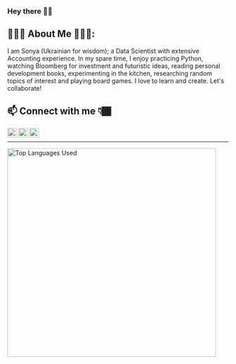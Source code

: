 ### Hey there 👋🏾

<!-- Text Under Headline -->
## 👩🏾‍💻 About Me 👩🏾‍🍳:
I am Sonya (Ukrainian for wisdom); a Data Scientist with extensive Accounting experience. In my spare time, I enjoy practicing Python, watching Bloomberg for investment and futuristic ideas, reading personal development books, experimenting in the kitchen, researching random topics of interest and playing board games. I love to learn and create. Let's collaborate!

## 📫 Connect with me 👇🏾 

<!-- Linkedin Image -->
<a href="https://www.linkedin.com/in/sonya-lt/">
  <img align="left" alt="Sonya Lawrence-Thompson | LinkedIN" width="22px" src="https://avatars.githubusercontent.com/u/357098?s=200&v=4" />

</a>
<!-- Kaggle Image -->
<a href="https://www.kaggle.com/sonyalawrence">
  <img align="left" alt="Sonya Lawrence-Thompson | Kaggle" width="22px" src="https://avatars.githubusercontent.com/u/1336944?s=200&v=4" />

</a>
<!-- Twitter Image -->
<a href="https://twitter.com/Sonya_Lawrence1">
  <img align="left" alt="Sonya Lawrence-Thompson | Twitter" width="22px" src="https://avatars.githubusercontent.com/u/50278?s=200&v=4" />
  
</a>
<br/>

<hr>
<!-- Most Used Languages Infographic then Tools & Languages -->
<a href="https://github.com/Sonya-7">
  <img align="center" width="475" src="https://github-readme-stats.vercel.app/api/top-langs/?username=Sonya-7&layout=compact&theme=aura" alt="Top Languages Used"/>
</a>



<!-- 
**Sonya-7/Sonya-7** is a ✨ _special_ ✨ repository because its `README.md` (this file) appears on your GitHub profile.

Here are some ideas to get you started:
- 🔭 I’m currently working on ...
- 🌱 I’m currently learning ...
- 👯 I’m looking to collaborate on ...
- 🤔 I’m looking for help with ...
- 💬 Ask me about ...
- 📫 How to reach me: ...
- 😄 Pronouns: ...
- ⚡ Fun fact: ...
-->
